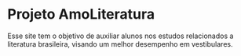 # Projeto AmoLiteratura
Esse site tem o objetivo de auxiliar alunos nos estudos relacionados a literatura brasileira, visando um melhor desempenho em vestibulares.
